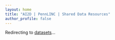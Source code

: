 ```yaml
---
layout: home
title: "AI2D | PennLINC | Shared Data Resources"
author_profile: false
---
```


<script>
     (function () {
          var target = '{{ site.baseurl }}/docs/datasets/';
          if (window.location && window.location.replace) {
               window.location.replace(target);
          } else {
               window.location.href = target;
          }
     })();
</script>

<p>
     Redirecting to <a href="{{ site.baseurl }}/docs/datasets/">datasets</a>...
</p>
